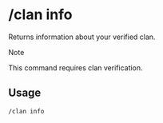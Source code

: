 # /clan info

Returns information about your verified clan.

> [!NOTE]
> This command requires clan verification.

## Usage

```
/clan info
```